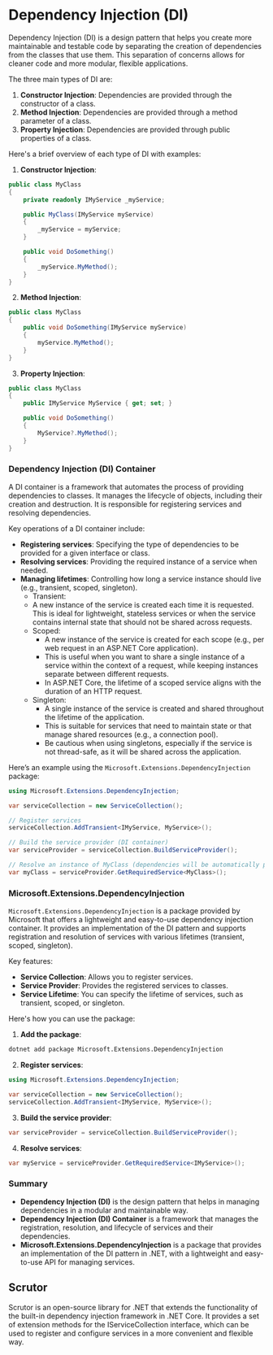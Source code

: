 # Dependency Injection (DI)

Dependency Injection (DI) is a design pattern that helps you create more maintainable and testable code by separating the creation of dependencies from the classes that use them. This separation of concerns allows for cleaner code and more modular, flexible applications.

The three main types of DI are:

1. **Constructor Injection**: Dependencies are provided through the constructor of a class.
2. **Method Injection**: Dependencies are provided through a method parameter of a class.
3. **Property Injection**: Dependencies are provided through public properties of a class.

Here's a brief overview of each type of DI with examples:

1. **Constructor Injection**:

```csharp
public class MyClass
{
    private readonly IMyService _myService;

    public MyClass(IMyService myService)
    {
        _myService = myService;
    }

    public void DoSomething()
    {
        _myService.MyMethod();
    }
}
```

2. **Method Injection**:

```csharp
public class MyClass
{
    public void DoSomething(IMyService myService)
    {
        myService.MyMethod();
    }
}
```

3. **Property Injection**:

```csharp
public class MyClass
{
    public IMyService MyService { get; set; }

    public void DoSomething()
    {
        MyService?.MyMethod();
    }
}
```

### Dependency Injection (DI) Container

A DI container is a framework that automates the process of providing dependencies to classes. It manages the lifecycle of objects, including their creation and destruction. It is responsible for registering services and resolving dependencies.

Key operations of a DI container include:

- **Registering services**: Specifying the type of dependencies to be provided for a given interface or class.
- **Resolving services**: Providing the required instance of a service when needed.
- **Managing lifetimes**: Controlling how long a service instance should live (e.g., transient, scoped, singleton).
  - Transient:
  - A new instance of the service is created each time it is requested.
        This is ideal for lightweight, stateless services or when the service contains internal state that should not be shared across requests.
  - Scoped:
    - A new instance of the service is created for each scope (e.g., per web request in an ASP.NET Core application).
    - This is useful when you want to share a single instance of a service within the context of a request, while keeping instances separate between different requests.
    - In ASP.NET Core, the lifetime of a scoped service aligns with the duration of an HTTP request.
  - Singleton:
    - A single instance of the service is created and shared throughout the lifetime of the application.
    - This is suitable for services that need to maintain state or that manage shared resources (e.g., a connection pool).
    - Be cautious when using singletons, especially if the service is not thread-safe, as it will be shared across the application.

Here’s an example using the `Microsoft.Extensions.DependencyInjection` package:

```csharp
using Microsoft.Extensions.DependencyInjection;

var serviceCollection = new ServiceCollection();

// Register services
serviceCollection.AddTransient<IMyService, MyService>();

// Build the service provider (DI container)
var serviceProvider = serviceCollection.BuildServiceProvider();

// Resolve an instance of MyClass (dependencies will be automatically provided)
var myClass = serviceProvider.GetRequiredService<MyClass>();
```

### Microsoft.Extensions.DependencyInjection

`Microsoft.Extensions.DependencyInjection` is a package provided by Microsoft that offers a lightweight and easy-to-use dependency injection container. It provides an implementation of the DI pattern and supports registration and resolution of services with various lifetimes (transient, scoped, singleton).

Key features:

- **Service Collection**: Allows you to register services.
- **Service Provider**: Provides the registered services to classes.
- **Service Lifetime**: You can specify the lifetime of services, such as transient, scoped, or singleton.

Here's how you can use the package:

1. **Add the package**:

```bash
dotnet add package Microsoft.Extensions.DependencyInjection
```

2. **Register services**:

```csharp
using Microsoft.Extensions.DependencyInjection;

var serviceCollection = new ServiceCollection();
serviceCollection.AddTransient<IMyService, MyService>();
```

3. **Build the service provider**:

```csharp
var serviceProvider = serviceCollection.BuildServiceProvider();
```

4. **Resolve services**:

```csharp
var myService = serviceProvider.GetRequiredService<IMyService>();
```

### Summary

- **Dependency Injection (DI)** is the design pattern that helps in managing dependencies in a modular and maintainable way.
- **Dependency Injection (DI) Container** is a framework that manages the registration, resolution, and lifecycle of services and their dependencies.
- **Microsoft.Extensions.DependencyInjection** is a package that provides an implementation of the DI pattern in .NET, with a lightweight and easy-to-use API for managing services.

## Scrutor

Scrutor is an open-source library for .NET that extends the functionality of the built-in dependency injection framework in .NET Core. It provides a set of extension methods for the IServiceCollection interface, which can be used to register and configure services in a more convenient and flexible way.
